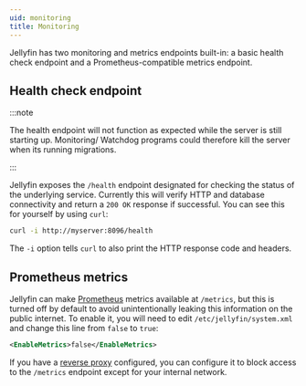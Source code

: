 ```yaml
---
uid: monitoring
title: Monitoring
---
```


Jellyfin has two monitoring and metrics endpoints built-in: a basic health check endpoint and a Prometheus-compatible metrics endpoint.

## Health check endpoint

:::note

The health endpoint will not function as expected while the server is still starting up.
Monitoring/ Watchdog programs could therefore kill the server when its running migrations.

:::

Jellyfin exposes the `/health` endpoint designated for checking the status of the underlying service. Currently this will verify HTTP and database connectivity and return a `200 OK` response if successful. You can see this for yourself by using `curl`:

```sh
curl -i http://myserver:8096/health
```

The `-i` option tells `curl` to also print the HTTP response code and headers.

## Prometheus metrics

Jellyfin can make [Prometheus](https://prometheus.io/) metrics available at `/metrics`, but this is turned off by default to avoid unintentionally leaking this information on the public internet. To enable it, you will need to edit `/etc/jellyfin/system.xml` and change this line from `false` to `true`:

```xml
<EnableMetrics>false</EnableMetrics>
```

If you have a [reverse proxy](../reverse-proxy/) configured, you can configure it to block access to the `/metrics` endpoint except for your internal network.
